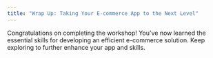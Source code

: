 ```yaml
---
title: "Wrap Up: Taking Your E-commerce App to the Next Level"
---
```


Congratulations on completing the workshop! You've now learned the essential skills for developing an efficient e-commerce solution. Keep exploring to further enhance your app and skills.